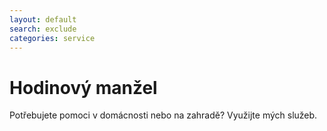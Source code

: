 ```yaml
---
layout: default
search: exclude
categories: service
---
```


# Hodinový manžel

Potřebujete pomoci v domácnosti nebo na zahradě? Využijte mých služeb.
